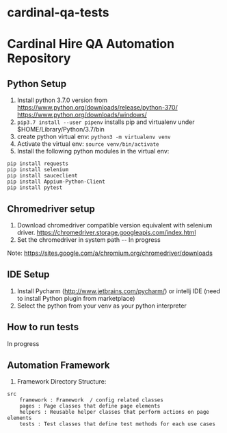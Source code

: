 # cardinal-qa-tests

# Cardinal Hire QA Automation Repository

## Python Setup
1. Install python 3.7.0 version from 
https://www.python.org/downloads/release/python-370/
https://www.python.org/downloads/windows/
2. `pip3.7 install --user pipenv`
installs pip and virtualenv under $HOME/Library/Python/3.7/bin
3. create python virtual env: `python3 -m virtualenv venv`
4. Activate the virtual env: `source venv/bin/activate`
5. Install the following python modules in the virtual env:
```
pip install requests
pip install selenium
pip install sauceclient
pip install Appium-Python-Client
pip install pytest
```
## Chromedriver setup
1. Download chromedriver compatible version equivalent with selenium driver.
https://chromedriver.storage.googleapis.com/index.html
2. Set the chromedriver in system path -- In progress

Note: https://sites.google.com/a/chromium.org/chromedriver/downloads

## IDE Setup
1. Install Pycharm (http://www.jetbrains.com/pycharm/) or intellj IDE (need to install Python plugin from marketplace)
2. Select the python from your venv as your python interpreter

## How to run tests
In progress

## Automation Framework
1. Framework Directory Structure:

```
src
    framework : Framework  / config related classes
    pages : Page classes that define page elements
    helpers : Reusable helper classes that perform actions on page elements
    tests : Test classes that define test methods for each use cases
```
